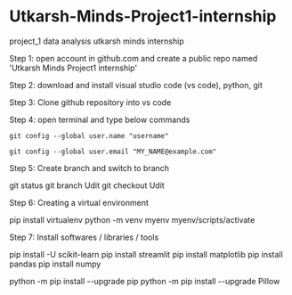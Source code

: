 # Utkarsh-Minds-Project1-internship
project_1 data analysis utkarsh minds internship

Step 1: open account in github.com and create a public repo named 'Utkarsh Minds Project1 internship'

Step 2: download and install visual studio code (vs code), python, git

Step 3: Clone github repository into vs code

Step 4: open terminal and type below commands 

    git config --global user.name "username"

    git config --global user.email "MY_NAME@example.com"

Step 5: Create branch and switch to branch

git status
git branch Udit
git checkout Udit

Step 6: Creating a virtual environment

pip install virtualenv
python -m venv myenv
myenv/scripts/activate

Step 7: Install softwares / libraries / tools

pip install -U scikit-learn
pip install streamlit
pip install matplotlib
pip install pandas
pip install numpy

python -m pip install --upgrade pip
python -m pip install --upgrade Pillow